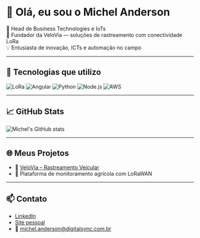 # 👋 Olá, eu sou o Michel Anderson

🔧 Head de Business Technologies e IoTs  
🌱 Fundador da VeloVia — soluções de rastreamento com conectividade LoRa  
💡 Entusiasta de inovação, ICTs e automação no campo

---

## 🚀 Tecnologias que utilizo

![LoRa](https://img.shields.io/badge/-LoRa-EF6C00?style=flat&logo=airplayaudio&logoColor=white)
![Angular](https://img.shields.io/badge/-Angular-DD0031?style=flat&logo=angular&logoColor=white)
![Python](https://img.shields.io/badge/-Python-3776AB?style=flat&logo=python&logoColor=white)
![Node.js](https://img.shields.io/badge/-Node.js-339933?style=flat&logo=node.js&logoColor=white)
![AWS](https://img.shields.io/badge/-AWS-232F3E?style=flat&logo=amazon-aws&logoColor=white)

---

## 📈 GitHub Stats

![Michel's GitHub stats](https://github-readme-stats.vercel.app/api?username=michelandersondigitalsync&show_icons=true&theme=radical)

---

## 🌐 Meus Projetos

- 🔗 [VeloVia – Rastreamento Veícular](https://velovia.com.br)
- 🌾 Plataforma de monitoramento agrícola com LoRaWAN

---

## 📫 Contato

- [LinkedIn]([https://www.linkedin.com/in/michelandersonjunior](https://www.linkedin.com/in/michel-anderson/))
- [Site pessoal](https://digitalsync.com.br)
- 📧 michel.anderson@digitalsync.com.br
